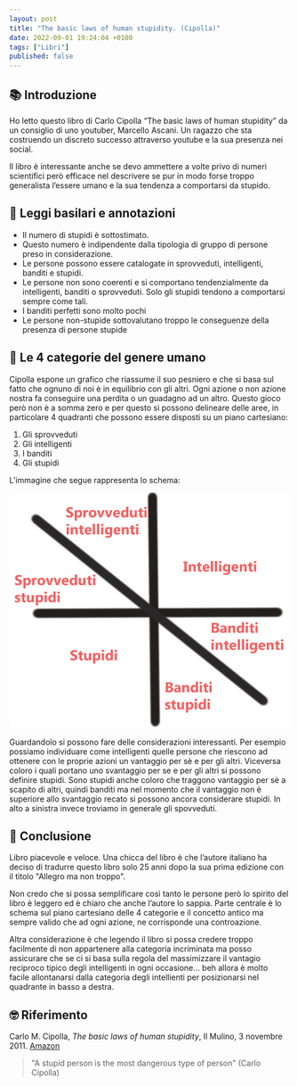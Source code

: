 ```yaml
---
layout: post
title: "The basic laws of human stupidity. (Cipolla)"
date: 2022-09-01 19:24:04 +0100
tags: ["Libri"]
published: false
---
```

## 📚 Introduzione

Ho letto questo libro di Carlo Cipolla “The basic laws of human stupidity” da un consiglio di uno youtuber, Marcello Ascani. Un ragazzo che sta costruendo un discreto successo attraverso youtube e la sua presenza nei social.

Il libro è interessante anche se devo ammettere a volte privo di numeri scientifici però efficace nel descrivere se pur in modo forse troppo generalista l’essere umano e la sua tendenza a comportarsi da stupido.

## 📑 Leggi basilari e annotazioni

- Il numero di stupidi è sottostimato.
- Questo numero è indipendente dalla tipologia di gruppo di persone preso in considerazione.
- Le persone possono essere catalogate in sprovveduti, intelligenti, banditi e stupidi.
- Le persone non sono coerenti e si comportano tendenzialmente da intelligenti, banditi o sprovveduti. Solo gli stupidi tendono a comportarsi sempre come tali.
- I banditi perfetti sono molto pochi
- Le persone non-stupide sottovalutano troppo le conseguenze della presenza di persone stupide

## 🔢 Le 4 categorie del genere umano

Cipolla espone un grafico che riassume il suo pesniero e che si basa sul fatto che ognuno di noi è in equilibrio con gli altri. Ogni azione o non azione nostra fa conseguire una perdita o un guadagno ad un altro. Questo gioco però non è a somma zero e per questo si possono delineare delle aree, in particolare 4 quadranti che possono essere disposti su un piano cartesiano:

1. Gli sprovveduti
2. Gli intelligenti
3. I banditi
4. Gli stupidi

L’immagine che segue rappresenta lo schema:

![stupidi.png](./stupidi.png)

Guardandolo si possono fare delle considerazioni interessanti. Per esempio possiamo individuare come intelligenti quelle persone che riescono ad ottenere con le proprie azioni un vantaggio per sè e per gli altri. Viceversa coloro i quali portano uno svantaggio per se e per gli altri si possono definire stupidi. Sono stupidi anche coloro che traggono vantaggio per sè a scapito di altri, quindi banditi ma nel momento che il vantaggio non è superiore allo svantaggio recato si possono ancora considerare stupidi. In alto a sinistra invece troviamo in generale gli spovveduti.

## 🍷 Conclusione

Libro piacevole e veloce. Una chicca del libro è che l’autore italiano ha deciso di tradurre questo libro solo 25 anni dopo la sua prima edizione con il titolo "Allegro ma non troppo".

Non credo che si possa semplificare così tanto le persone però lo spirito del libro è leggero ed è chiaro che anche l’autore lo sappia. Parte centrale è lo schema sul piano cartesiano delle 4 categorie e il concetto antico ma sempre valido che ad ogni azione, ne corrisponde una controazione.

Altra considerazione è che legendo il libro si possa credere troppo facilmente di non appartenere alla categoria incriminata ma posso assicurare che se ci si basa sulla regola del massimizzare il vantagio reciproco tipico degli intelligenti in ogni occasione… beh allora è molto facile allontanarsi dalla categoria degli intellienti per posizionarsi nel quadrante in basso a destra.

## 🤓 Riferimento

Carlo M. Cipolla, _The basic laws of human stupidity_, Il Mulino, 3 novembre 2011. [Amazon](https://www.amazon.it/basic-laws-human-stupidity/dp/8815233814)

> "A stupid person is the most dangerous type of person" (Carlo Cipolla)
